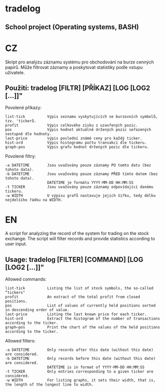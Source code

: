 
# tradelog 

## School project (Operating systems, BASH)


# CZ
Skript pro analýzu záznamu systému pro obchodování na burze cenných papírů.
Může filtrovat záznamy a poskytovat statistiky podle vstupu uživatele.
## Použití:     tradelog [FILTR] [PŘÍKAZ] [LOG [LOG2 [...]]"

Povolené příkazy:
```
list-tick          Výpis seznamu vyskytujících se burzovních symbolů, tzv. 'tickerů.
profit             Výpis celkového zisku z uzavřených pozic.
pos                Výpis hodnot aktuálně držených pozic seřazených sestupně dle hodnoty.
last-price         výpis poslední známé ceny pro každý ticker.
hist-ord           Výpis histogramu počtu transakcí dle tickeru.
graph-pos          Výpis grafu hodnot držených pozic dle tickeru.
```

Povolené filtry:
```
-a DATETIME        Jsou uvažovány pouze záznamy PO tomto datu (bez tohoto data).
-b DATETIME        Jsou uvažovány pouze záznamy PŘED tímto datem (bez tohoto data).
                   DATETIME je formátu YYYY-MM-DD HH:MM:SS
-t TICKER          Jsou uvažovány pouze záznamy odpovídající danému tickeru.
-w WIDTH           U výpisu grafů nastavuje jejich šířku, tedy délku nejdelšího řádku na WIDTH.
```

# EN
A script for analyzing the record of the system for trading on the stock exchange. 
The script will filter records and provide statistics according to user input.
## Usage:     tradelog [FILTER] [COMMAND] [LOG [LOG2 [...]]"
Allowed commands:
```
list-tick          Listing the list of stock symbols, the so-called “tickers"
profit             An extract of the total profit from closed positions.
pos                List of values of currently held positions sorted in descending order of value.
last-price         Listing the last known price for each ticker.
hist-ord           Extract the histogram of the number of transactions according to the ticker.
graph–pos          Print the chart of the values of the held positions according to the ticker.
```
Allowed filters:
```
-a DATETIME        Only records after this date (without this date) are considered.
-b DATETIME        Only records before this date (without this date) are considered.
                   DATETIME is in format of YYYY-MM-DD HH:MM:SS
-t TICKER          Only entries corresponding to a given ticker are considered.
-w WIDTH           For listing graphs, it sets their width, that is, the length of the longest line to width.
```
